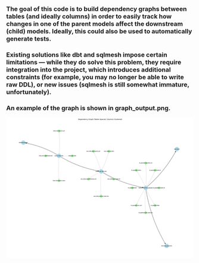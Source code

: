 ### The goal of this code is to build dependency graphs between tables (and ideally columns) in order to easily track how changes in one of the parent models affect the downstream (child) models. Ideally, this could also be used to automatically generate tests.

### Existing solutions like dbt and sqlmesh impose certain limitations — while they do solve this problem, they require integration into the project, which introduces additional constraints (for example, you may no longer be able to write raw DDL), or new issues (sqlmesh is still somewhat immature, unfortunately).

### An example of the graph is shown in graph_output.png.
![alt text](https://github.com/Easthy/sql_analyzer/blob/main/graph_output.png)
